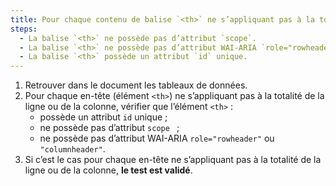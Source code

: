 ```yaml
---
title: Pour chaque contenu de balise `<th>` ne s’appliquant pas à la totalité de la ligne ou de la colonne, la balise `<th>` vérifie-t-elle ces conditions ?
steps:
  - La balise `<th>` ne possède pas d’attribut `scope`.
  - La balise `<th>` ne possède pas d’attribut WAI-ARIA `role="rowheader"` ou `role="columnheader"`.
  - La balise `<th>` possède un attribut `id` unique.
---
```


1. Retrouver dans le document les tableaux de données.
2. Pour chaque en-tête (élément `<th>`) ne s’appliquant pas à la totalité de la ligne ou de la colonne, vérifier que l’élément `<th>` :
   - possède un attribut `id` unique ;
   - ne possède pas d’attribut `scope ` ;
   - ne possède pas d’attribut WAI-ARIA `role="rowheader"` ou `"columnheader"`.
3. Si c’est le cas pour chaque en-tête ne s’appliquant pas à la totalité de la ligne ou de la colonne, **le test est validé**.
